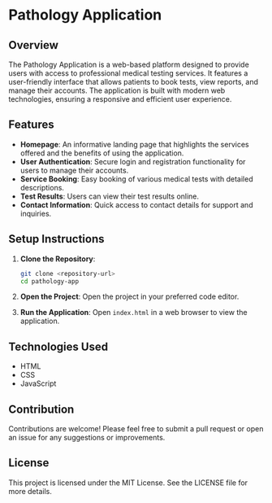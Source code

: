# Pathology Application

## Overview
The Pathology Application is a web-based platform designed to provide users with access to professional medical testing services. It features a user-friendly interface that allows patients to book tests, view reports, and manage their accounts. The application is built with modern web technologies, ensuring a responsive and efficient user experience.

## Features
- **Homepage**: An informative landing page that highlights the services offered and the benefits of using the application.
- **User Authentication**: Secure login and registration functionality for users to manage their accounts.
- **Service Booking**: Easy booking of various medical tests with detailed descriptions.
- **Test Results**: Users can view their test results online.
- **Contact Information**: Quick access to contact details for support and inquiries.

## Setup Instructions
1. **Clone the Repository**:
   ```bash
   git clone <repository-url>
   cd pathology-app
   ```

2. **Open the Project**:
   Open the project in your preferred code editor.

3. **Run the Application**:
   Open `index.html` in a web browser to view the application.

## Technologies Used
- HTML
- CSS
- JavaScript

## Contribution
Contributions are welcome! Please feel free to submit a pull request or open an issue for any suggestions or improvements.

## License
This project is licensed under the MIT License. See the LICENSE file for more details.